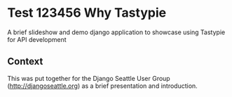 Test 123456
Why Tastypie
=============
A brief slideshow and demo django application to showcase using Tastypie for API development

Context
--------
This was put together for the Django Seattle User Group (http://djangoseattle.org) as a brief presentation and introduction.